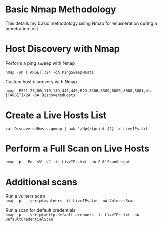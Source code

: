 # Basic Nmap Methodology 

This details my basic methodology using Nmap for enumeration during a penetration test.

# Host Discovery with Nmap

Perform a ping sweep with Nmap 

```nmap -sn [TARGET]/24 -oA PingSweepHosts```

Custom host discovery with Nmap 

```nmap -PS21-25,80,110,139,443,445,623,3306,3389,8000,8080,8081,etc [TARGET]/24 -oA DiscoveredHosts```

# Create a Live Hosts List 

```cat DiscoveredHosts.gnmap | awk '/Up$/{print $2}' > LiveIPs.txt```

# Perform a Full Scan on Live Hosts 

```nmap -p- -Pn -sV -sC -iL LiveIPs.txt -oA FullScanOutput```

# Additional scans 

Run a vulners scan \
```nmap -p- --script=vulners -iL LiveIPs.txt -oA VulnersScan```

Run a scan for default credentials \
```nmap -p- --script=http-default-accounts -iL LiveIPs.txt -oA DefaultCredentialScan```
